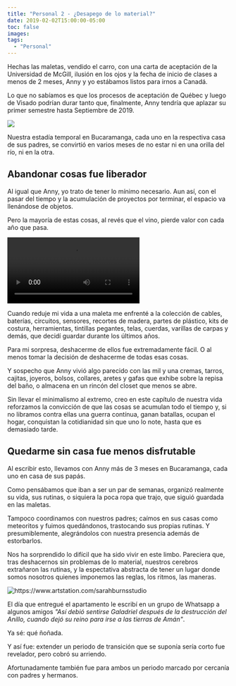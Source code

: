 ```yaml
---
title: "Personal 2 - ¿Desapego de lo material?"
date: 2019-02-02T15:00:00-05:00
toc: false
images:
tags: 
  - "Personal"
---
```


Hechas las maletas, vendido el carro, con una carta de aceptación de la Universidad de McGill, ilusión en los ojos y la fecha de inicio de clases a menos de 2 meses, Anny y yo estábamos listos para irnos a Canadá.

Lo que no sabíamos es que los procesos de aceptación de Québec y luego de Visado podrían durar tanto que, finalmente, Anny tendría que aplazar su primer semestre hasta Septiembre de 2019.

<div medium><img src="https://i.imgur.com/ETL06iA.png"></div>

Nuestra estadía temporal en Bucaramanga, cada uno en la respectiva casa de sus padres, se convirtió en varios meses de no estar ni en una orilla del río, ni en la otra.

## Abandonar cosas fue liberador

Al igual que Anny, yo trato de tener lo mínimo necesario. Aun así, con el pasar del tiempo y la acumulación de proyectos por terminar, el espacio va llenándose de objetos. 

Pero la mayoría de estas cosas, al revés que el vino, pierde valor con cada año que pasa. 

<div medium><video src="https://i.imgur.com/dRxgGjn.mp4" autoplay loop></div>

Cuando reduje mi vida a una maleta me enfrenté a la colección de cables, baterías, circuitos, sensores, recortes de madera, partes de plástico, kits de costura, herramientas, tintillas pegantes, telas, cuerdas, varillas de carpas y demás, que decidí guardar durante los últimos años.

Para mi sorpresa, deshacerme de ellos fue extremadamente fácil. O al menos tomar la decisión de deshacerme de todas esas cosas.

Y sospecho que Anny vivió algo parecido con las mil y una cremas, tarros, cajitas, joyeros, bolsos, collares, aretes y gafas que exhibe sobre la repisa del baño, o almacena en un rincón del closet que menos se abre.

Sin llevar el minimalismo al extremo, creo en este capítulo de nuestra vida reforzamos la convicción de que las cosas se acumulan todo el tiempo y, si no libramos contra ellas una guerra contínua, ganan batallas, ocupan el hogar, conquistan la cotidianidad sin que uno lo note, hasta que es demasiado tarde.

## Quedarme sin casa fue menos disfrutable

Al escribir esto, llevamos con Anny más de 3 meses en Bucaramanga, cada uno en casa de sus papás.

Como pensábamos que iban a ser un par de semanas, organizó realmente su vida, sus rutinas, o siquiera la poca ropa que trajo, que siguió guardada en las maletas. 

Tampoco coordinamos con nuestros padres; caímos en sus casas como meteoritos y fuimos quedándonos, trastocando sus propias rutinas. Y presumiblemente, alegrándolos con nuestra presencia además de estorbarlos.

Nos ha sorprendido lo difícil que ha sido vivir en este limbo. Pareciera que, tras deshacernos sin problemas de lo material, nuestros cerebros extrañaron las rutinas, y la espectativa abstracta de tener un lugar donde somos nosotros quienes imponemos las reglas, los ritmos, las maneras.

<div medium><img src="https://i.imgur.com/SvmEbCQ.jpg" title="https://www.artstation.com/sarahburnsstudio"></div>

El día que entregué el apartamento le escribí en un grupo de Whatsapp a algunos amigos _"Así debió sentirse Galadriel después de la destrucción del Anillo, cuando dejó su reino para irse a las tierras de Amán"_.

Ya sé: qué ñoñada.

Y así fue: extender un periodo de transición que se suponía sería corto fue revelador, pero cobró su arriendo. 

Afortunadamente también fue para ambos un periodo marcado por cercanía con padres y hermanos.